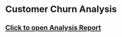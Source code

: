 # Customer Churn Analysis 
## [Click to open Analysis Report](https://app.powerbi.com/view?r=eyJrIjoiNDgxMzFjZTItNTNiYi00ZjAwLTkxZDctOTAxMDdhMGMzMDFmIiwidCI6ImE4ZWVjMjgxLWFhYTMtNGRhZS1hYzliLTlhMzk4YjkyMTVlNyIsImMiOjN9&pageName=e3d95bb7b56982126da5)

